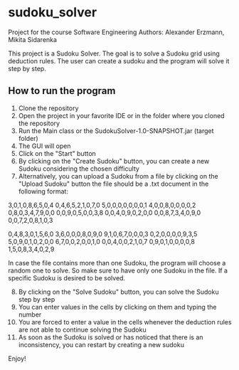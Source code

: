 # sudoku_solver
Project for the course Software Engineering
Authors: Alexander Erzmann, Mikita Sidarenka

This project is a Sudoku Solver. The goal is to solve a Sudoku grid using deduction rules. 
The user can create a sudoku and the program will solve it step by step.

## How to run the program
1. Clone the repository
2. Open the project in your favorite IDE or in the folder where you cloned the repository
3. Run the Main class or the SudokuSolver-1.0-SNAPSHOT.jar (target folder)
4. The GUI will open
5. Click on the "Start" button
6. By clicking on the "Create Sudoku" button, you can create a new Sudoku considering the chosen difficulty
7. Alternatively, you can upload a Sudoku from a file by clicking on the "Upload Sudoku" button 
   the file should be a .txt document in the following format:

3,0,1,0,8,6,5,0,4
0,4,6,5,2,1,0,7,0
5,0,0,0,0,0,0,0,1
4,0,0,8,0,0,0,0,2
0,8,0,3,4,7,9,0,0
0,0,9,0,5,0,0,3,8
0,0,4,0,9,0,2,0,0
0,0,8,7,3,4,0,9,0
0,0,7,2,0,8,1,0,3

0,4,8,3,0,1,5,6,0
3,6,0,0,0,8,0,9,0
9,1,0,6,7,0,0,0,3
0,2,0,0,0,0,9,3,5
5,0,9,0,1,0,2,0,0
6,7,0,0,2,0,0,1,0
0,0,4,0,0,2,1,0,7
0,9,0,1,0,0,0,0,8
1,5,0,8,3,4,0,2,9

In case the file contains more than one Sudoku, the program will choose a random one to solve. So make sure to have 
only one Sudoku in the file. If a specific Sudoku is desired to be solved.

8. By clicking on the "Solve Sudoku" button, you can solve the Sudoku step by step
9. You can enter values in the cells by clicking on them and typing the number
10. You are forced to enter a value in the cells whenever the deduction rules are not able to continue solving the Sudoku
11. As soon as the Sudoku is solved or has noticed that there is an inconsistency, you can restart by creating a new sudoku

Enjoy!